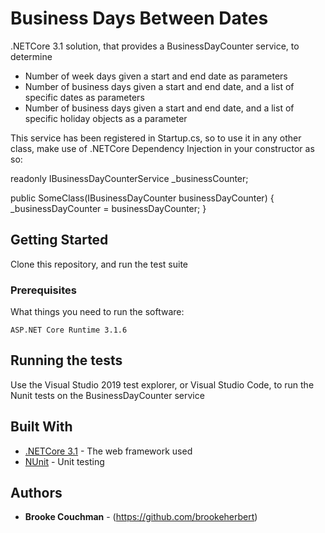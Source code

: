 # Business Days Between Dates

.NETCore 3.1 solution, that provides a BusinessDayCounter service, to determine
- Number of week days given a start and end date as parameters
- Number of business days given a start and end date, and a list of specific dates as parameters
- Number of business days given a start and end date, and a list of specific holiday objects as a parameter

This service has been registered in Startup.cs, so to use it in any other class, make use of .NETCore Dependency Injection in your constructor as so:

readonly IBusinessDayCounterService _businessCounter;

public SomeClass(IBusinessDayCounter businessDayCounter)
{
  _businessDayCounter = businessDayCounter;
}

## Getting Started

Clone this repository, and run the test suite 


### Prerequisites

What things you need to run the software:

```
ASP.NET Core Runtime 3.1.6
```


## Running the tests

Use the Visual Studio 2019 test explorer, or Visual Studio Code, to run the Nunit tests on the BusinessDayCounter service


## Built With

* [.NETCore 3.1](https://dotnet.microsoft.com/download/dotnet-core/3.1) - The web framework used
* [NUnit](https://nunit.org/) - Unit testing


## Authors

* **Brooke Couchman** - (https://github.com/brookeherbert)





